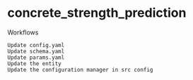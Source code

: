 # concrete_strength_prediction


Workflows

    Update config.yaml
    Update schema.yaml
    Update params.yaml
    Update the entity
    Update the configuration manager in src config
    